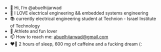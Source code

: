 - 👋 Hi, I’m @abuelhijarwad
- 👀 I LOVE electrical engineering && embedded systems engineering
- 📚 currently electrical engineering student at Technion - Israel Institute of Technology
- 🥊 Athlete and fun lover 
- 📫 How to reach me: abuelhijarwad@gmail.com
- ❤️‍🔥 2 hours of sleep, 600 mg of caffeine and a fucking dream (:
